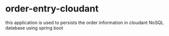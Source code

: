 # order-entry-cloudant
this application is used to persists the order information in cloudant NoSQL database using spring boot
